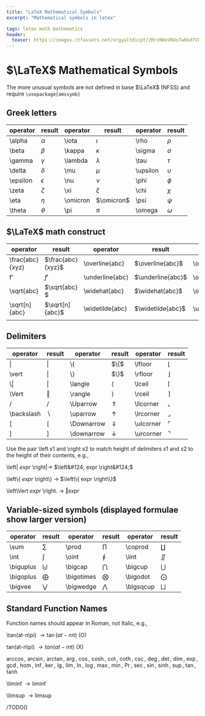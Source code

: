 ```yaml
---
title: "LaTeX Mathematical Symbols"
excerpt: "Mathematical symbols in latex"

tags: latex math mathematics
header:
  teaser: https://images.ctfassets.net/nrgyaltdicpt/2RrzN8eVNXo7w6kd7CBNrs/55d916a167fa65d94441cc215558182c/overleaf-logo-primary.jpg
---
```

# $\LaTeX$ Mathematical Symbols
The more unusual symbols are not defined in base $\LaTeX$ (NFSS) and require `\usepackage{amssymb}`

## Greek letters

| operator  | result        | operator  | result        | operator  | result        |
|-----------|---------------|-----------|---------------|-----------|---------------|
| \alpha    | $\alpha$      | \iota     | $\iota$       | \rho      | $\rho$        |
| \beta     | $\beta$       | \kappa    | $\kappa$      | \sigma    | $\sigma$      |
| \gamma    | $\gamma$      | \lambda   | $\lambda$     | \tau      | $\tau$        |
| \delta    | $\delta$      | \mu       | $\mu$         | \upsilon  | $\upsilon$    |
| \epsilon  | $\epsilon$    | \nu       | $\nu$         | \phi      | $\phi$        |
| \zeta     | $\zeta$       | \xi       | $\xi$         | \chi      | $\chi$        |
| \eta      | $\eta$        | \omicron  | $\omicron$    | \psi      | $\psi$        |
| \theta    | $\theta$      | \pi       | $\pi$         | \omega    | $\omega$      |

## $\LaTeX$ math construct

| operator | result | operator | result | operator | result |
|-|-|-|-|-|-|
| \frac{abc}{xyz} | $\frac{abc}{xyz}$ | \overline{abc} | $\overline{abc}$ | \overrightarrow{abc} | $\overrightarrow{abc}$ |
| f' | $f'$ | \underline{abc} | $\underline{abc}$ | \overleftarrow{abc} | $\overleftarrow{abc}$ |
| \sqrt{abc}  | $\sqrt{abc} $ | \widehat{abc} | $\widehat{abc}$ | \overbrace{abc} | $\overbrace{abc}$ |
| \sqrt[n]{abc} | $\sqrt[n]{abc}$ | \widetilde{abc} | $\widetilde{abc}$ | \underbrace{abc} | $\underbrace{abc}$ |
|||||||

## Delimiters

| operator | result | operator | result | operator | result |
|-|-|-|-|-|-|
| &#124;    | &#124;    | \\{       | $\\{$      | \lfloor   | $\lfloor$ | 
| \vert     | $\vert$   | \\}       | $\\}$      | \rfloor   | $\rfloor$ |
| \\&#124;  | $\|$      | \langle   | $\langle$ | \lceil    | $\lceil$  |
| \Vert     | $\Vert$   | \rangle   | $\rangle$ | \rceil    | $\rceil$  | 
| /         | $/$       | \Uparrow  |$\Uparrow$ | \llcorner |$\llcorner$|
|\backslash|$\backslash$| \uparrow  |$\uparrow$ | \lrcorner |$\lrcorner$|
| [         | $[$       |\Downarrow |$\Downarrow$|\ulcorner |$\ulcorner$|
| ]         | $]$       |\downarrow |$\downarrow$|\urcorner |$\urcorner$|

Use the pair \left $s1$ and \right $s2$ to match height of delimiters $s1$ and $s2$ to the height of their contents, e.g.,

\left&#124; $expr$ \right&#124;$\rightarrow$ $\left&#124; expr \right&#124;$

\left\\{ $expr$ \right\\} $\rightarrow$ $\left\\{ expr \right\\}$

\left\Vert $expr$ \right. $\rightarrow$ $\left\Vert expr \right.$

## Variable-sized symbols (displayed formulae show larger version)

| operator | result | operator | result | operator | result |
|-|-|-|-|-|-|
| \sum      | $\sum$        | \prod     | $\prod$       | \coprod   | $\coprod$ |
| \int      | $\int$        | \oint     | $\oint$       | \iint     | $\iint$   |
| \biguplus | $\biguplus$   | \bigcap   | $\bigcap$     | \bigcup   | $\bigcup$ |
| \bigoplus | $\bigoplus$   | \bigotimes| $\bigotimes$  | \bigodot  |$\bigodot$ |
| \bigvee   | $\bigvee$     | \bigwedge | $\bigwedge$   | \bigsqcup |$\bigsqcup$|

## Standard Function Names

Function names should appear in Roman, not Italic, e.g.,

\tan(at-n\pi) $\rightarrow \tan(at-n\pi)$ (O)

tan(at-n\pi) $\rightarrow tan(at-n\pi)$ (X)

$\arccos$, $\arcsin$, $\arctan$, $\arg$, $\cos$, $\cosh$, $\cot$, $\coth$, $\csc$, $\deg$, $\det$, $\dim$, $\exp$, $\gcd$, $\hom$, $\inf$, $\ker$, $\lg$, $\lim$, $\ln$, $\log$, $\max$, $\min$, $\Pr$, $\sec$, $\sin$, $\sinh$, $\sup$, $\tan$, $\tanh$

\liminf $\rightarrow\liminf$

\limsup $\rightarrow\limsup$

/TODO()